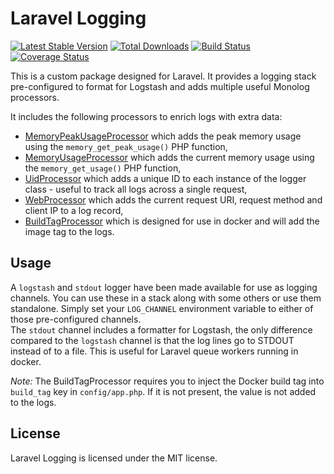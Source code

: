 # Laravel Logging

[![Latest Stable Version](https://poser.pugx.org/healthengine/laravel-logging/version)](https://packagist.org/packages/healthengine/laravel-logging)
[![Total Downloads](https://poser.pugx.org/healthengine/laravel-logging/downloads)](https://packagist.org/packages/healthengine/laravel-logging)
[![Build Status](https://travis-ci.com/HealthEngineAU/laravel-logging.svg?branch=master)](https://travis-ci.com/HealthEngineAU/laravel-logging)
[![Coverage Status](https://coveralls.io/repos/github/HealthEngineAU/laravel-logging/badge.svg?branch=master)](https://coveralls.io/github/HealthEngineAU/laravel-logging?branch=master)

This is a custom package designed for Laravel. It provides a logging stack pre-configured to format for Logstash and
adds multiple useful Monolog processors.

It includes the following processors to enrich logs with extra data:

- [MemoryPeakUsageProcessor](https://github.com/Seldaek/monolog/blob/master/src/Monolog/Processor/MemoryPeakUsageProcessor.php)
  which adds the peak memory usage using the `memory_get_peak_usage()` PHP function,
- [MemoryUsageProcessor](https://github.com/Seldaek/monolog/blob/master/src/Monolog/Processor/MemoryUsageProcessor.php)
  which adds the current memory usage using the `memory_get_usage()` PHP function,
- [UidProcessor](https://github.com/Seldaek/monolog/blob/master/src/Monolog/Processor/UidProcessor.php) which adds a
  unique ID to each instance of the logger class - useful to track all logs across a
  single request,
- [WebProcessor](https://github.com/Seldaek/monolog/blob/master/src/Monolog/Processor/WebProcessor.php) which adds the
  current request URI, request method and client IP to a log record,
- [BuildTagProcessor](https://github.com/HealthEngineAU/laravel-logging/blob/master/src/Processors/BuildTagProcessor.php)
  which is designed for use in docker and will add the image tag to the logs.

## Usage

A `logstash` and `stdout` logger have been made available for use as logging channels. You can use these in a stack
along with some others or use them standalone. Simply set your `LOG_CHANNEL` environment variable to either of those
pre-configured channels.  
The `stdout` channel includes a formatter for Logstash, the only difference compared to the `logstash` channel is that
the log lines go to STDOUT instead of to a file. This is useful for Laravel queue workers running in docker.

_Note:_ The BuildTagProcessor requires you to inject the Docker build tag into `build_tag` key in `config/app.php`. If
it is not present, the value is not added to the logs.

## License

Laravel Logging is licensed under the MIT license.
